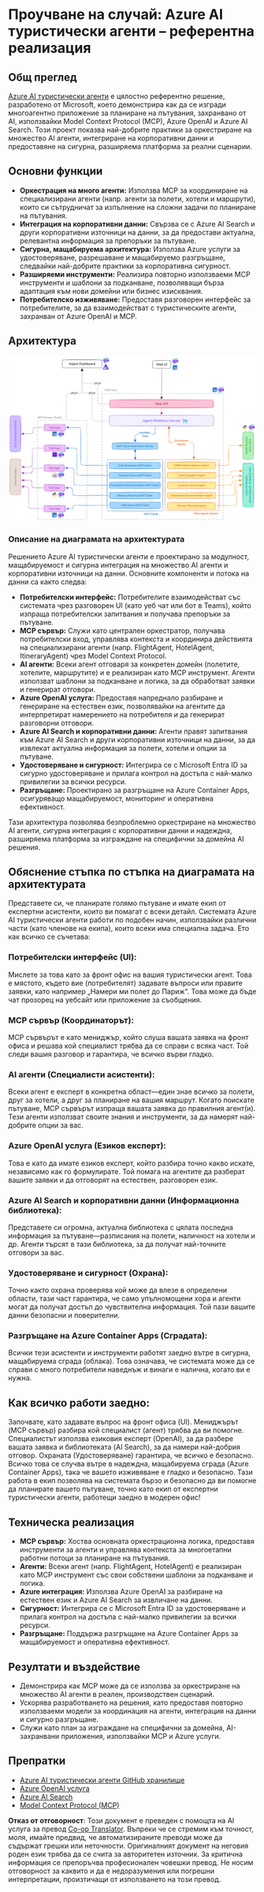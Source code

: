 <!--
CO_OP_TRANSLATOR_METADATA:
{
  "original_hash": "b6b1bc868efed4cf02c52f8deada559d",
  "translation_date": "2025-05-17T17:35:40+00:00",
  "source_file": "09-CaseStudy/Readme.md",
  "language_code": "bg"
}
-->
# Проучване на случай: Azure AI туристически агенти – референтна реализация

## Общ преглед

[Azure AI туристически агенти](https://github.com/Azure-Samples/azure-ai-travel-agents) е цялостно референтно решение, разработено от Microsoft, което демонстрира как да се изгради многоагентно приложение за планиране на пътувания, захранвано от AI, използвайки Model Context Protocol (MCP), Azure OpenAI и Azure AI Search. Този проект показва най-добрите практики за оркестриране на множество AI агенти, интегриране на корпоративни данни и предоставяне на сигурна, разширяема платформа за реални сценарии.

## Основни функции
- **Оркестрация на много агенти:** Използва MCP за координиране на специализирани агенти (напр. агенти за полети, хотели и маршрути), които си сътрудничат за изпълнение на сложни задачи по планиране на пътувания.
- **Интеграция на корпоративни данни:** Свързва се с Azure AI Search и други корпоративни източници на данни, за да предостави актуална, релевантна информация за препоръки за пътуване.
- **Сигурна, мащабируема архитектура:** Използва Azure услуги за удостоверяване, разрешаване и мащабируемо разгръщане, следвайки най-добрите практики за корпоративна сигурност.
- **Разширяеми инструменти:** Реализира повторно използваеми MCP инструменти и шаблони за подканване, позволяващи бърза адаптация към нови домейни или бизнес изисквания.
- **Потребителско изживяване:** Предоставя разговорен интерфейс за потребителите, за да взаимодействат с туристическите агенти, захранван от Azure OpenAI и MCP.

## Архитектура
![Архитектура](https://github.com/Azure-Samples/azure-ai-travel-agents/blob/main/docs/ai-travel-agents-architecture-diagram.png)

### Описание на диаграмата на архитектурата

Решението Azure AI туристически агенти е проектирано за модулност, мащабируемост и сигурна интеграция на множество AI агенти и корпоративни източници на данни. Основните компоненти и потока на данни са както следва:

- **Потребителски интерфейс:** Потребителите взаимодействат със системата чрез разговорен UI (като уеб чат или бот в Teams), който изпраща потребителски запитвания и получава препоръки за пътуване.
- **MCP сървър:** Служи като централен оркестратор, получава потребителски вход, управлява контекста и координира действията на специализирани агенти (напр. FlightAgent, HotelAgent, ItineraryAgent) чрез Model Context Protocol.
- **AI агенти:** Всеки агент отговаря за конкретен домейн (полетите, хотелите, маршрутите) и е реализиран като MCP инструмент. Агенти използват шаблони за подканване и логика, за да обработват заявки и генерират отговори.
- **Azure OpenAI услуга:** Предоставя напреднало разбиране и генериране на естествен език, позволявайки на агентите да интерпретират намерението на потребителя и да генерират разговорни отговори.
- **Azure AI Search и корпоративни данни:** Агенти правят запитвания към Azure AI Search и други корпоративни източници на данни, за да извлекат актуална информация за полети, хотели и опции за пътуване.
- **Удостоверяване и сигурност:** Интегрира се с Microsoft Entra ID за сигурно удостоверяване и прилага контрол на достъпа с най-малко привилегии за всички ресурси.
- **Разгръщане:** Проектирано за разгръщане на Azure Container Apps, осигуряващо мащабируемост, мониторинг и оперативна ефективност.

Тази архитектура позволява безпроблемно оркестриране на множество AI агенти, сигурна интеграция с корпоративни данни и надеждна, разширяема платформа за изграждане на специфични за домейна AI решения.

## Обяснение стъпка по стъпка на диаграмата на архитектурата
Представете си, че планирате голямо пътуване и имате екип от експертни асистенти, които ви помагат с всеки детайл. Системата Azure AI туристически агенти работи по подобен начин, използвайки различни части (като членове на екипа), които всеки има специална задача. Ето как всичко се съчетава:

### Потребителски интерфейс (UI):
Мислете за това като за фронт офис на вашия туристически агент. Това е мястото, където вие (потребителят) задавате въпроси или правите заявки, като например „Намери ми полет до Париж“. Това може да бъде чат прозорец на уебсайт или приложение за съобщения.

### MCP сървър (Координаторът):
MCP сървърът е като мениджър, който слуша вашата заявка на фронт офиса и решава кой специалист трябва да се справи с всяка част. Той следи вашия разговор и гарантира, че всичко върви гладко.

### AI агенти (Специалисти асистенти):
Всеки агент е експерт в конкретна област—един знае всичко за полети, друг за хотели, а друг за планиране на вашия маршрут. Когато поискате пътуване, MCP сървърът изпраща вашата заявка до правилния агент(и). Тези агенти използват своите знания и инструменти, за да намерят най-добрите опции за вас.

### Azure OpenAI услуга (Езиков експерт):
Това е като да имате езиков експерт, който разбира точно какво искате, независимо как го формулирате. Той помага на агентите да разберат вашите заявки и да отговорят на естествен, разговорен език.

### Azure AI Search и корпоративни данни (Информационна библиотека):
Представете си огромна, актуална библиотека с цялата последна информация за пътуване—разписания на полети, наличност на хотели и др. Агенти търсят в тази библиотека, за да получат най-точните отговори за вас.

### Удостоверяване и сигурност (Охрана):
Точно както охрана проверява кой може да влезе в определени области, тази част гарантира, че само упълномощени хора и агенти могат да получат достъп до чувствителна информация. Той пази вашите данни безопасни и поверителни.

### Разгръщане на Azure Container Apps (Сградата):
Всички тези асистенти и инструменти работят заедно вътре в сигурна, мащабируема сграда (облака). Това означава, че системата може да се справи с много потребители наведнъж и винаги е налична, когато ви е нужна.

## Как всичко работи заедно:

Започвате, като задавате въпрос на фронт офиса (UI).
Мениджърът (MCP сървър) разбира кой специалист (агент) трябва да ви помогне.
Специалистът използва езиковия експерт (OpenAI), за да разбере вашата заявка и библиотеката (AI Search), за да намери най-добрия отговор.
Охраната (Удостоверяване) гарантира, че всичко е безопасно.
Всичко това се случва вътре в надеждна, мащабируема сграда (Azure Container Apps), така че вашето изживяване е гладко и безопасно.
Тази работа в екип позволява на системата бързо и безопасно да ви помогне да планирате вашето пътуване, точно като екип от експертни туристически агенти, работещи заедно в модерен офис!

## Техническа реализация
- **MCP сървър:** Хоства основната оркестрационна логика, предоставя инструменти за агенти и управлява контекста за многоетапни работни потоци за планиране на пътувания.
- **Агенти:** Всеки агент (напр. FlightAgent, HotelAgent) е реализиран като MCP инструмент със свои собствени шаблони за подканване и логика.
- **Azure интеграция:** Използва Azure OpenAI за разбиране на естествен език и Azure AI Search за извличане на данни.
- **Сигурност:** Интегрира се с Microsoft Entra ID за удостоверяване и прилага контрол на достъпа с най-малко привилегии за всички ресурси.
- **Разгръщане:** Поддържа разгръщане на Azure Container Apps за мащабируемост и оперативна ефективност.

## Резултати и въздействие
- Демонстрира как MCP може да се използва за оркестриране на множество AI агенти в реален, производствен сценарий.
- Ускорява разработването на решения, като предоставя повторно използваеми модели за координация на агенти, интеграция на данни и сигурно разгръщане.
- Служи като план за изграждане на специфични за домейна, AI-захранвани приложения, използвайки MCP и Azure услуги.

## Препратки
- [Azure AI туристически агенти GitHub хранилище](https://github.com/Azure-Samples/azure-ai-travel-agents)
- [Azure OpenAI услуга](https://azure.microsoft.com/en-us/products/ai-services/openai-service/)
- [Azure AI Search](https://azure.microsoft.com/en-us/products/ai-services/ai-search/)
- [Model Context Protocol (MCP)](https://modelcontextprotocol.io/)

**Отказ от отговорност**: 
Този документ е преведен с помощта на AI услуга за превод [Co-op Translator](https://github.com/Azure/co-op-translator). Въпреки че се стремим към точност, моля, имайте предвид, че автоматизираните преводи може да съдържат грешки или неточности. Оригиналният документ на неговия роден език трябва да се счита за авторитетен източник. За критична информация се препоръчва професионален човешки превод. Не носим отговорност за каквито и да е недоразумения или погрешни интерпретации, произтичащи от използването на този превод.